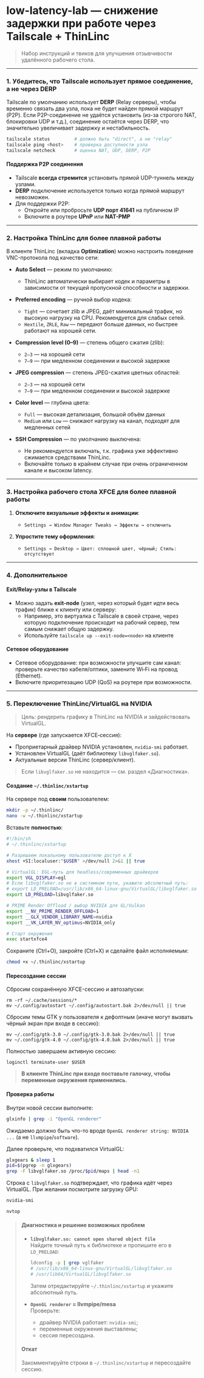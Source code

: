 # low-latency-lab — снижение задержки при работе через Tailscale + ThinLinc

> Набор инструкций и твиков для улучшения отзывчивости удалённого рабочего стола.

---

### 1. Убедитесь, что Tailscale использует **прямое соединение,** а не через **DERP**

Tailscale по умолчанию использует **DERP** (Relay серверы), чтобы временно связать два узла, пока не будет найден прямой маршрут (P2P). Если P2P-соединение не удаётся установить (из-за строгого NAT, блокировки UDP и т.д.), соединение остаётся через DERP, что значительно увеличивает задержку и нестабильность.

```bash
tailscale status         # должно быть "direct", а не "relay"
tailscale ping <host>    # проверка доступности узла
tailscale netcheck       # оценка NAT, UDP, DERP, P2P
```

#### Поддержка P2P соединения

- Tailscale **всегда стремится** установить прямой UDP-туннель между узлами.
- **DERP** подключение используется только когда прямой маршрут невозможен.
- Для поддержки P2P:
  - Откройте или пробросьте **UDP порт 41641** на публичном IP
  - Включите в роутере **UPnP** или **NAT-PMP**

---

### 2. Настройка ThinLinc для более плавной работы

В клиенте ThinLinc (вкладка **Optimization**) можно настроить поведение VNC-протокола под качество сети:

- **Auto Select** — режим по умолчанию:
  - ThinLinc автоматически выбирает кодек и параметры в зависимости от текущей пропускной способности и задержки.

- **Preferred encoding** — ручной выбор кодека:
  - `Tight` — сочетает zlib и JPEG, даёт минимальный трафик, но высокую нагрузку на CPU. Рекомендуется для слабых сетей.
  - `Hextile`, `ZRLE`, `Raw` — передают больше данных, но быстрее работают на хорошей сети.

- **Compression level (0–9)** — степень общего сжатия (zlib):
  - `2–3` — на хорошей сети
  - `7–9` — при медленном соединении и высокой задержке

- **JPEG compression** — степень JPEG-сжатия цветных областей:
  - `2–3` — на хорошей сети
  - `7–9` — при медленном соединении и высокой задержке

- **Color level** — глубина цвета:
  - `Full` — высокая детализация, большой объём данных
  - `Medium` или `Low` — снижают нагрузку на канал, подходят для медленных сетей

- **SSH Compression** — по умолчанию выключена:
  - Не рекомендуется включать, т.к. графика уже эффективно сжимается средствами ThinLinc.
  - Включайте только в крайнем случае при очень ограниченном канале и высоком latency.

---

### 3. Настройка рабочего стола XFCE для более плавной работы

1. **Отключите визуальные эффекты и анимации**:

   - `Settings → Window Manager Tweaks → Эффекты → отключить`

2. **Упростите тему оформления**:

   - `Settings → Desktop → Цвет: сплошной цвет, чёрный; Стиль: отсутствует`

---

### 4. Дополнительное

#### Exit/Relay-узлы в Tailscale

- Можно задать **exit-node** (узел, через который будет идти весь трафик) ближе к клиенту или серверу:
  - Например, это виртуалка с Tailscale в своей стране, через которую подключение происходит на рабочий сервер, тем самым снижает общую задержку.
  - Используйте `tailscale up --exit-node=<node>` на клиенте

#### Сетевое оборудование

- Сетевое оборудование: при возможности улучшите сам канал: проверьте качество кабеля/оптики, замените Wi‑Fi на провод (Ethernet).
- Включите приоритезацию UDP (QoS) на роутере при возможности.

---

### 5. Переключение ThinLinc/VirtualGL на NVIDIA

> Цель: рендерить графику в ThinLinc на NVIDIA и зайдействовать VirtualGL.

На **сервере** (где запускается XFCE‑сессия):

* Проприетарный драйвер NVIDIA установлен, `nvidia-smi` работает.
* Установлен VirtualGL (даёт библиотеку `libvglfaker.so`).
* Актуальные версии ThinLinc (сервер/клиент).

> Если `libvglfaker.so` не находится — см. раздел «Диагностика».

#### Создание `~/.thinlinc/xstartup`

На сервере под **своим** пользователем:

```bash
mkdir -p ~/.thinlinc/
nano -w ~/.thinlinc/xstartup
```

Вставьте **полностью**:

```sh
#!/bin/sh
# ~/.thinlinc/xstartup

# Разрешаем локальному пользователю доступ к X
xhost +SI:localuser:"$USER" >/dev/null 2>&1 || true

# VirtualGL: EGL‑путь для headless/современных драйверов
export VGL_DISPLAY=egl
# Если libvglfaker.so не в системном пути, укажите абсолютный путь:
# export LD_PRELOAD=/usr/lib/x86_64-linux-gnu/VirtualGL/libvglfaker.so
export LD_PRELOAD=libvglfaker.so

# PRIME Render Offload / выбор NVIDIA для GL/Vulkan
export __NV_PRIME_RENDER_OFFLOAD=1
export __GLX_VENDOR_LIBRARY_NAME=nvidia
export __VK_LAYER_NV_optimus=NVIDIA_only

# Старт окружения
exec startxfce4
```

Сохраните (Ctrl+O), закройте (Ctrl+X) и сделайте файл исполняемым:

```bash
chmod +x ~/.thinlinc/xstartup
```

#### Пересоздание сессии

Сбросим сохранённую XFCE-сессию и автозапуски:

```
rm -rf ~/.cache/sessions/*
mv ~/.config/autostart ~/.config/autostart.bak 2>/dev/null || true
```

Сбросим темы GTK у пользователя к дефолтным (иначе могут вызвать чёрный экран при входе в сессию):

```
mv ~/.config/gtk-3.0 ~/.config/gtk-3.0.bak 2>/dev/null || true
mv ~/.config/gtk-4.0 ~/.config/gtk-4.0.bak 2>/dev/null || true
```

Полностью завершаем активную сессию:

```
loginctl terminate-user $USER
```

> **В клиенте ThinLinc при входе поставьте галочку, чтобы переменные окружения применились.**

#### Проверка работы

Внутри новой сессии выполните:

```bash
glxinfo | grep -i "OpenGL renderer"
```

Ожидаемо должно быть что-то вроде `OpenGL renderer string: NVIDIA ...` (а не `llvmpipe`/`software`).

Далее проверьте, что подхватился VirtualGL:

```bash
glxgears & sleep 1
pid=$(pgrep -n glxgears)
grep -F libvglfaker.so /proc/$pid/maps | head -n1
```

Строка с `libvglfaker.so` подтверждает, что графика идёт через VirtualGL. При желании посмотрите загрузку GPU:

```bash
nvidia-smi
```
```bash
nvtop
```



> #### Диагностика и решение возможных проблем
>
> * **`libvglfaker.so: cannot open shared object file`**  
>   Найдите точный путь к библиотеке и пропишите его в `LD_PRELOAD`:
>
>   ```bash
>   ldconfig -p | grep vglfaker
>   # /usr/lib/x86_64-linux-gnu/VirtualGL/libvglfaker.so
>   # /usr/lib64/VirtualGL/libvglfaker.so
>   ```
>
>   Затем отредактируйте `~/.thinlinc/xstartup` и укажите абсолютный путь.
>
> * **`OpenGL renderer` = llvmpipe/mesa**  
>   Проверьте:
>   - драйвер NVIDIA работает: `nvidia-smi`;
>   - переменные окружения выставлены;
>   - сессия пересоздана.
>
> #### Откат
> Закомментируйте строки в `~/.thinlinc/xstartup` и пересоздайте сессию.
